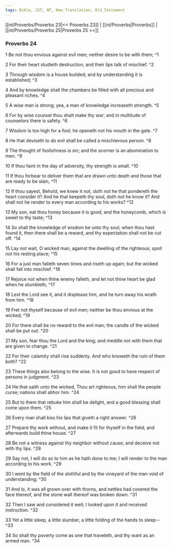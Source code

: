 ```yaml
---
tags: Bible, JST, NT, New_Translation, Old_Testament
---
```


[[nt/Proverbs/Proverbs 23|<< Proverbs 23]] | [[nt/Proverbs|Proverbs]] | [[nt/Proverbs/Proverbs 25|Proverbs 25 >>]]

### Proverbs 24

1 Be not thou envious against evil men; neither desire to be with them;  ^1

2 For their heart studieth destruction, and their lips talk of mischief.  ^2

3 Through wisdom is a house builded; and by understanding it is established;  ^3

4 And by knowledge shall the chambers be filled with all precious and pleasant riches.  ^4

5 A wise man is strong; yea, a man of knowledge increaseth strength.  ^5

6 For by wise counsel thou shalt make thy war; and in multitude of counselors there is safety.  ^6

7 Wisdom is too high for a fool; he openeth not his mouth in the gate.  ^7

8 He that deviseth to do evil shall be called a mischievous person.  ^8

9 The thought of foolishness is sin; and the scorner is an abomination to men.  ^9

10 If thou faint in the day of adversity, thy strength is small.  ^10

11 If thou forbear to deliver them that are drawn unto death and those that are ready to be slain,  ^11

12 If thou sayest, Behold, we knew it not, doth not he that pondereth the heart consider it? And he that keepeth thy soul, doth not he know it? And shall not he render to every man according to his works?  ^12

13 My son, eat thou honey because it is good, and the honeycomb, which is sweet to thy taste;  ^13

14 So shall the knowledge of wisdom be unto thy soul; when thou hast found it, then there shall be a reward, and thy expectation shall not be cut off.  ^14

15 Lay not wait, O wicked man, against the dwelling of the righteous; spoil not his resting place;  ^15

16 For a just man falleth seven times and riseth up again; but the wicked shall fall into mischief.  ^16

17 Rejoice not when thine enemy falleth, and let not thine heart be glad when he stumbleth,  ^17

18 Lest the Lord see it, and it displease him, and he turn away his wrath from him.  ^18

19 Fret not thyself because of evil men; neither be thou envious at the wicked;  ^19

20 For there shall be no reward to the evil man; the candle of the wicked shall be put out.  ^20

21 My son, fear thou the Lord and the king; and meddle not with them that are given to change.  ^21

22 For their calamity shall rise suddenly. And who knoweth the ruin of them both?  ^22

23 These things also belong to the wise. It is not good to have respect of persons in judgment.  ^23

24 He that saith unto the wicked, Thou art righteous, him shall the people curse; nations shall abhor him.  ^24

25 But to them that rebuke him shall be delight, and a good blessing shall come upon them.  ^25

26 Every man shall kiss his lips that giveth a right answer.  ^26

27 Prepare thy work without, and make it fit for thyself in the field; and afterwards build thine house.  ^27

28 Be not a witness against thy neighbor without cause; and deceive not with thy lips.  ^28

29 Say not, I will do so to him as he hath done to me; I will render to the man according to his work.  ^29

30 I went by the field of the slothful and by the vineyard of the man void of understanding;  ^30

31 And lo, it was all grown over with thorns, and nettles had covered the face thereof, and the stone wall thereof was broken down.  ^31

32 Then I saw and considered it well; I looked upon it and received instruction.  ^32

33 Yet a little sleep, a little slumber, a little folding of the hands to sleep\--  ^33

34 So shall thy poverty come as one that traveleth, and thy want as an armed man.  ^34

 
